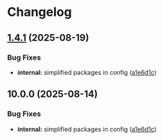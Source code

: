 # Changelog

## [1.4.1](https://github.com/cVladu/try-release-please/compare/hello-composite-v1.4.0...hello-composite-v1.4.1) (2025-08-19)


### Bug Fixes

* **internal:** simplified packages in config ([a1e6d1c](https://github.com/cVladu/try-release-please/commit/a1e6d1c25721114a41b7ec941f2a68e044afaf88))

## 10.0.0 (2025-08-14)


### Bug Fixes

* **internal:** simplified packages in config ([a1e6d1c](https://github.com/cVladu/try-release-please/commit/a1e6d1c25721114a41b7ec941f2a68e044afaf88))
